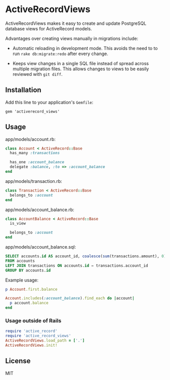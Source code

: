 # ActiveRecordViews

ActiveRecordViews makes it easy to create and update PostgreSQL database views for ActiveRecord models.

Advantages over creating views manually in migrations include:

* Automatic reloading in development mode.
  This avoids the need to to run `rake db:migrate:redo` after every change.

* Keeps view changes in a single SQL file instead of spread across multiple migration files.
  This allows changes to views to be easily reviewed with `git diff`.

## Installation

Add this line to your application's `Gemfile`:

```
gem 'activerecord_views'
```

## Usage

app/models/account.rb:

``` ruby
class Account < ActiveRecord::Base
  has_many :transactions

  has_one :account_balance
  delegate :balance, :to => :account_balance
end
```

app/models/transaction.rb:

``` ruby
class Transaction < ActiveRecord::Base
  belongs_to :account
end
```

app/models/account_balance.rb:

``` ruby
class AccountBalance < ActiveRecord::Base
  is_view

  belongs_to :account
end
```

app/models/account_balance.sql:

``` sql
SELECT accounts.id AS account_id, coalesce(sum(transactions.amount), 0) AS balance
FROM accounts
LEFT JOIN transactions ON accounts.id = transactions.account_id
GROUP BY accounts.id
```

Example usage:

``` ruby
p Account.first.balance

Account.includes(:account_balance).find_each do |account|
  p account.balance
end
```

### Usage outside of Rails

``` ruby
require 'active_record'
require 'active_record_views'
ActiveRecordViews.load_path = ['.']
ActiveRecordViews.init!
```

## License

MIT
